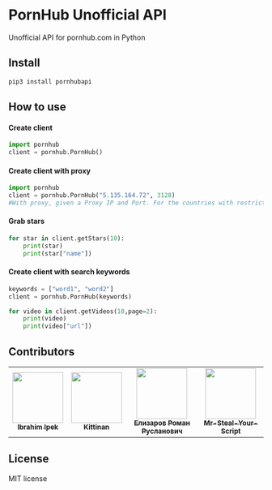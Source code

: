 # PornHub Unofficial API

Unofficial API for pornhub.com in Python

## Install

```bash
pip3 install pornhubapi
```

## How to use

#### Create client

```python
import pornhub
client = pornhub.PornHub()
```

#### Create client with proxy

```python
import pornhub
client = pornhub.PornHub("5.135.164.72", 3128)
#With proxy, given a Proxy IP and Port. For the countries with restricted access like Turkey, etc.
```

#### Grab stars

```python
for star in client.getStars(10):
    print(star)
    print(star["name"])
```

#### Create client with search keywords

```python
keywords = ["word1", "word2"]
client = pornhub.PornHub(keywords)

for video in client.getVideos(10,page=2):
    print(video)
    print(video["url"])
```

## Contributors

<table>
  <tr>
    <td align="center"><a href="https://github.com/CprogrammerIbrahim"><img src="https://avatars1.githubusercontent.com/u/40497100?s=400&v=4" width="100px;" alt=""/><br /><sub><b>Ibrahim Ipek</b></sub></a><br /></td>
    <td align="center"><a href="https://github.com/kittinan"><img src="https://avatars0.githubusercontent.com/u/144775?s=400&v=4" width="100px;" alt=""/><br /><sub><b>Kittinan</b></sub></a><br /></td>
    <td align="center"><a href="https://github.com/fantomnotabene"><img src="https://avatars2.githubusercontent.com/u/9576189?s=460&u=7a9639ad287e7070220b22975dbab87b0228611f&v=4" width="100px;" alt=""/><br /><sub><b>Елизаров Роман Русланович</b></sub></a><br /></td>
    <td align="center"><a href="https://github.com/Mr-Steal-Your-Script"><img src="https://avatars3.githubusercontent.com/u/61555147?s=460&u=34c57df77de20121b0e298effe4092e32dd16ee1&v=4" width="100px;" alt=""/><br /><sub><b>Mr-Steal-Your-Script</b></sub></a><br /></td>
  </tr>
<table>

## License

MIT license
